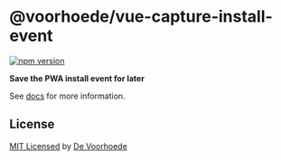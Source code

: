 # @voorhoede/vue-capture-install-event

[![npm version](https://img.shields.io/npm/v/@voorhoede/vue-capture-install-event)](https://www.npmjs.com/package/@voorhoede/vue-capture-install-event)

**Save the PWA install event for later**

See [docs](https://vue-capture-install-event.netlify.com) for more information.

## License

[MIT Licensed](license) by [De Voorhoede](https://www.voorhoede.nl)
